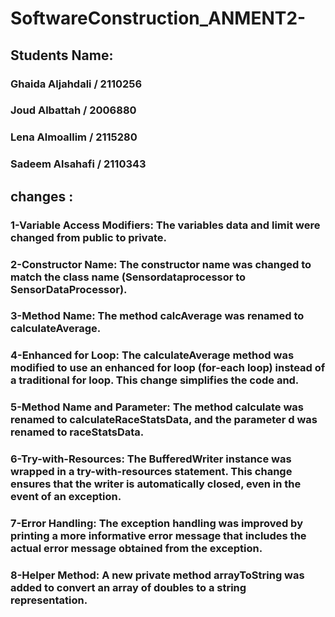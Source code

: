 # SoftwareConstruction_ANMENT2-
## Students Name:
### Ghaida Aljahdali / 2110256
### Joud Albattah / 2006880
### Lena Almoallim / 2115280
### Sadeem Alsahafi / 2110343
## changes : 
### 1-Variable Access Modifiers: The variables data and limit were changed from public to private. 
### 2-Constructor Name: The constructor name was changed to match the class name (Sensordataprocessor to SensorDataProcessor).
### 3-Method Name: The method calcAverage was renamed to calculateAverage.
### 4-Enhanced for Loop: The calculateAverage method was modified to use an enhanced for loop (for-each loop) instead of a traditional for loop. This change simplifies the code and.
### 5-Method Name and Parameter: The method calculate was renamed to calculateRaceStatsData, and the parameter d was renamed to raceStatsData. 
### 6-Try-with-Resources: The BufferedWriter instance was wrapped in a try-with-resources statement. This change ensures that the writer is automatically closed, even in the event of an exception.
### 7-Error Handling: The exception handling was improved by printing a more informative error message that includes the actual error message obtained from the exception. 
### 8-Helper Method: A new private method arrayToString was added to convert an array of doubles to a string representation. 
